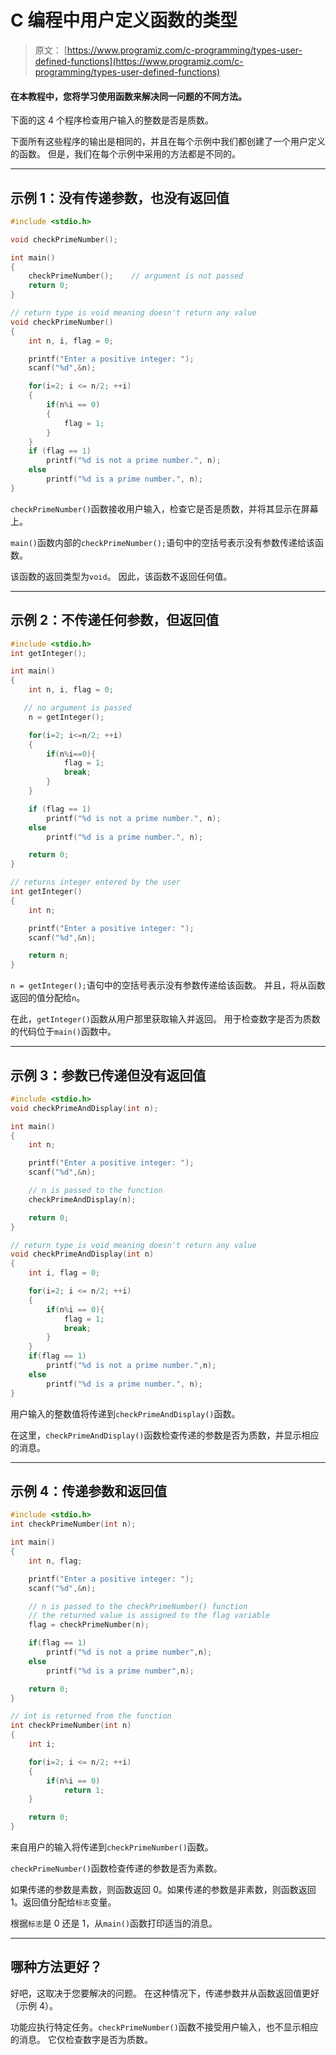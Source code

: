 # C 编程中用户定义函数的类型

> 原文： [https://www.programiz.com/c-programming/types-user-defined-functions](https://www.programiz.com/c-programming/types-user-defined-functions)

#### 在本教程中，您将学习使用函数来解决同一问题的不同方法。

下面的这 4 个程序检查用户输入的整数是否是质数。

下面所有这些程序的输出是相同的，并且在每个示例中我们都创建了一个用户定义的函数。 但是，我们在每个示例中采用的方法都是不同的。

* * *

## 示例 1：没有传递参数，也没有返回值

```c
#include <stdio.h>

void checkPrimeNumber();

int main()
{
    checkPrimeNumber();    // argument is not passed
    return 0;
}

// return type is void meaning doesn't return any value
void checkPrimeNumber()
{
    int n, i, flag = 0;

    printf("Enter a positive integer: ");
    scanf("%d",&n);

    for(i=2; i <= n/2; ++i)
    {
        if(n%i == 0)
        {
            flag = 1;
        }
    }
    if (flag == 1)
        printf("%d is not a prime number.", n);
    else
        printf("%d is a prime number.", n);
} 
```

`checkPrimeNumber()`函数接收用户输入，检查它是否是质数，并将其显示在屏幕上。

`main()`函数内部的`checkPrimeNumber();`语句中的空括号表示没有参数传递给该函数。

该函数的返回类型为`void`。 因此，该函数不返回任何值。

* * *

## 示例 2：不传递任何参数，但返回值

```c
#include <stdio.h>
int getInteger();

int main()
{
    int n, i, flag = 0;

   // no argument is passed
    n = getInteger();    

    for(i=2; i<=n/2; ++i)
    {
        if(n%i==0){
            flag = 1;
            break;
        }
    }

    if (flag == 1)
        printf("%d is not a prime number.", n);
    else
        printf("%d is a prime number.", n);

    return 0;
}

// returns integer entered by the user
int getInteger()       
{
    int n;

    printf("Enter a positive integer: ");
    scanf("%d",&n);

    return n;
} 
```

`n = getInteger();`语句中的空括号表示没有参数传递给该函数。 并且，将从函数返回的值分配给`n`。

在此，`getInteger()`函数从用户那里获取输入并返回。 用于检查数字是否为质数的代码位于`main()`函数中。

* * *

## 示例 3：参数已传递但没有返回值

```c
#include <stdio.h>
void checkPrimeAndDisplay(int n);

int main()
{
    int n;

    printf("Enter a positive integer: ");
    scanf("%d",&n);

    // n is passed to the function
    checkPrimeAndDisplay(n);

    return 0;
}

// return type is void meaning doesn't return any value
void checkPrimeAndDisplay(int n) 
{
    int i, flag = 0;

    for(i=2; i <= n/2; ++i)
    {
        if(n%i == 0){
            flag = 1;
            break;
        }
    }
    if(flag == 1)
        printf("%d is not a prime number.",n);
    else
        printf("%d is a prime number.", n);
} 
```

用户输入的整数值将传递到`checkPrimeAndDisplay()`函数。

在这里，`checkPrimeAndDisplay()`函数检查传递的参数是否为质数，并显示相应的消息。

* * *

## 示例 4：传递参数和返回值

```c
#include <stdio.h>
int checkPrimeNumber(int n);

int main()
{
    int n, flag;

    printf("Enter a positive integer: ");
    scanf("%d",&n);

    // n is passed to the checkPrimeNumber() function
    // the returned value is assigned to the flag variable
    flag = checkPrimeNumber(n);

    if(flag == 1)
        printf("%d is not a prime number",n);
    else
        printf("%d is a prime number",n);

    return 0;
}

// int is returned from the function
int checkPrimeNumber(int n)
{
    int i;

    for(i=2; i <= n/2; ++i)
    {
        if(n%i == 0)
            return 1;
    }

    return 0;
}

```

来自用户的输入将传递到`checkPrimeNumber()`函数。

`checkPrimeNumber()`函数检查传递的参数是否为素数。

如果传递的参数是素数，则函数返回 0。如果传递的参数是非素数，则函数返回 1。返回值分配给`标志`变量。

根据`标志`是 0 还是 1，从`main()`函数打印适当的消息。

* * *

## 哪种方法更好？

好吧，这取决于您要解决的问题。 在这种情况下，传递参数并从函数返回值更好（示例 4）。

功能应执行特定任务。`checkPrimeNumber()`函数不接受用户输入，也不显示相应的消息。 它仅检查数字是否为质数。